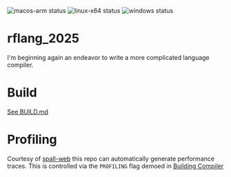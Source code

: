 ![macos-arm status](https://github.com/rfmineguy/rflang_2025/actions/workflows/macos-arm.yml/badge.svg?branch=main&label=MacOS%20ARM%20Build)
![linux-x64 status](https://github.com/rfmineguy/rflang_2025/actions/workflows/linux-x64.yml/badge.svg?branch=main&label=MacOS%20ARM%20Build)
![windows status](https://github.com/rfmineguy/rflang_2025/actions/workflows/windows.yml/badge.svg?branch=main&label=MacOS%20ARM%20Build)

# rflang_2025
I'm beginning again an endeavor to write a more complicated language compiler.


# Build
[See BUILD.md](BUILD.md)


# Profiling
Courtesy of [spall-web](https://github.com/colrdavidson/spall-web/tree/master) this repo can automatically generate performance traces. This is controlled via the `PROFILING` flag demoed in [Building Compiler](#building-compiler)
